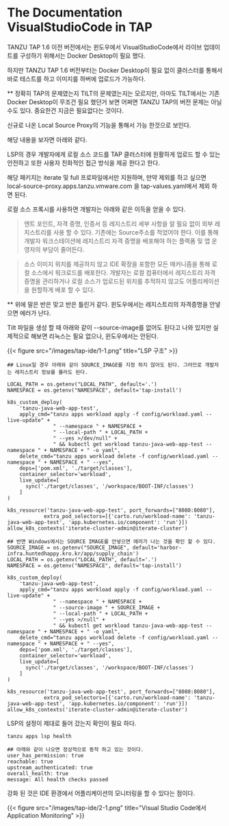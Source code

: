 # The Documentation VisualStudioCode in TAP


TANZU TAP 1.6 이전 버전에서는 윈도우에서 VisualStudioCode에서 라이브 업데이트를 구성하기 위해서는 Docker Desktop이 필요 했다. 

하지만 TANZU TAP 1.6 버전부터는 Docker Desktop이 필요 없이 클러스터를 통해서 바로 테스트를 하고 이미지를 하버에 업로드가 가능하다. 

** 정확히 TAP의 문제였는지 TILT의 문제였는지는 모르지만, 아마도 TILT에서는 기존 Docker Desktop이 무조건 필요 했던거 보면 어쩌면 TANZU TAP의 버전 문제는 아닐 수도 있다. 중요한건 지금은 필요없다는 것이다.

신규로 나온 Local Source Proxy의 기능을 통해서 가능 한것으로 보인다.

해당 내용을 보자면 아래와 같다.

LSP의 경우 개발자에게 로컬 소스 코드를 TAP 클러스터에 원활하게 업로드 할 수 있는 안전하고 또한 사용자 친화적인 접근 방식을 제공 한다고 한다. 

해당 패키지는 iterate 및 full 프로파일에서만 지원하며, 만약 제외를 하고 싶으면 local-source-proxy.apps.tanzu.vmware.com 을 tap-values.yaml에서 제외 하면 된다.

로컬 소스 프록시를 사용하면 개발자는 아래와 같은 이득을 얻을 수 있다.
> 엔트 포인트, 자격 증명, 인증서 등 레지스트리 세부 사항을 알 필요 없이 외부 레지스트리를 사용 할 수 있다. 기존에는 Source주소를 적었어야 한다. 이를 통해 개발자 워크스테이션에 레지스트리 자격 증명을 배포해야 하는 플랙폼 및 앱 운영자의 부담이 줄어든다.

> 소스 이미지 위치를 제공하지 않고 IDE 확장을 포함한 모든 매커니즘을 통해 로컬 소스에서 워크로드를 배포한다. 개발자는 로컬 컴퓨터에서 레지스트리 자격 증명을 관리하거나 로컬 소스가 업로드된 위치를 추적하지 않고도 어플리케이션을 원할하게 배포 할 수 있다. 

** 위에 말은 반은 맞고 반은 틀린거 같다. 윈도우에서는 레지스트리의 자격증명을 안넣으면 에러가 난다.

Tilt 파일을 생성 할 때 아래와 같이 --source-image를 없어도 된다고 나와 있지만 실제적으로 해보면 리눅스는 필요 없으나, 윈도우에서는 안된다. 

{{< figure src="/images/tap-ide/1-1.png" title="LSP 구조" >}}


```shell
## Linux일 경우 아래와 같이 SOURCE_IMAGE를 지정 하지 않아도 된다. 그러므로 개발자는 레지스트리 정보를 몰라도 된다.

LOCAL_PATH = os.getenv("LOCAL_PATH", default='.')
NAMESPACE = os.getenv("NAMESPACE", default='tap-install')

k8s_custom_deploy(
    'tanzu-java-web-app-test',
    apply_cmd="tanzu apps workload apply -f config/workload.yaml --live-update" +
               " --namespace " + NAMESPACE +
               " --local-path " + LOCAL_PATH +
               " --yes >/dev/null" +
               " && kubectl get workload tanzu-java-web-app-test --namespace " + NAMESPACE + " -o yaml",
    delete_cmd="tanzu apps workload delete -f config/workload.yaml --namespace " + NAMESPACE + " --yes",
    deps=['pom.xml', './target/classes'],
    container_selector='workload',
    live_update=[
      sync('./target/classes', '/workspace/BOOT-INF/classes')
    ]
)

k8s_resource('tanzu-java-web-app-test', port_forwards=["8080:8080"],
            extra_pod_selectors=[{'carto.run/workload-name': 'tanzu-java-web-app-test', 'app.kubernetes.io/component': 'run'}])
allow_k8s_contexts('iterate-cluster-admin@iterate-cluster')
```

```shell
## 반면 Windows에서는 SOURCE IMAGE를 안넣으면 에러가 나는 것을 확인 할 수 있다. 
SOURCE_IMAGE = os.getenv("SOURCE_IMAGE", default='harbor-infra.huntedhappy.kro.kr/app/supply_chain')
LOCAL_PATH = os.getenv("LOCAL_PATH", default='.')
NAMESPACE = os.getenv("NAMESPACE", default='tap-install')

k8s_custom_deploy(
    'tanzu-java-web-app-test',
    apply_cmd="tanzu apps workload apply -f config/workload.yaml --live-update" +
               " --namespace " + NAMESPACE +
               " --source-image " + SOURCE_IMAGE + 
               " --local-path " + LOCAL_PATH +
               " --yes >/null" +
               " && kubectl get workload tanzu-java-web-app-test --namespace " + NAMESPACE + " -o yaml",
    delete_cmd="tanzu apps workload delete -f config/workload.yaml --namespace " + NAMESPACE + " --yes",
    deps=['pom.xml', './target/classes'],
    container_selector='workload',
    live_update=[
      sync('./target/classes', '/workspace/BOOT-INF/classes')
    ]
)

k8s_resource('tanzu-java-web-app-test', port_forwards=["8080:8080"],
            extra_pod_selectors=[{'carto.run/workload-name': 'tanzu-java-web-app-test', 'app.kubernetes.io/component': 'run'}])
allow_k8s_contexts('iterate-cluster-admin@iterate-cluster')
```

LSP의 설정이 제대로 들어 갔는지 확인이 필요 하다.
```shell
tanzu apps lsp health

## 아래와 같이 나오면 정상적으로 동작 하고 있는 것이다.
user_has_permission: true
reachable: true
upstream_authenticated: true
overall_health: true
message: All health checks passed
```

강화 된 것은 IDE 환경에서 어플리케이션의 모니터링을 할 수 있다는 점이다. 

{{< figure src="/images/tap-ide/2-1.png" title="Visual Studio Code에서 Application Monitoring" >}}

